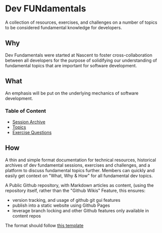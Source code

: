 # Dev FUNdamentals
A collection of resources, exercises, and challenges on a number of topics to be considered  fundamental knowledge for developers.

## Why

Dev Fundamentals were started at Nascent to foster cross-collaboration between all developers for the purpose of solidifying our understanding of fundamental topics that are important for software development.

## What

An emphasis will be put on the underlying mechanics of software development.

### Table of Content

- [Session Archive](sessions/)
- [Topics](topics/)
- [Exercise Questions](questions/)

## How

A thin and simple format documentation for technical resources, historical archives of dev fundamental sessions, exercises and challenges, and a platform to discuss fundamental topics further. Members can quickly and easily get context on "What, Why & How" for all fundamental dev topics.

A Public Github repository, with Markdown articles as content, (using the repository itself, rather than the "Github Wikis" Feature, this ensures:

- version tracking, and usage of github git gui features 
- publish into a static website using Github Pages
- leverage branch locking and other Github features only available in content repos

The format should follow [this template](.template.md)
